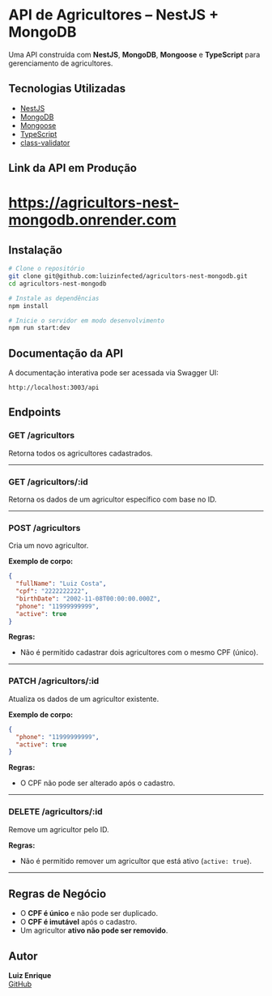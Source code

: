 # API de Agricultores – NestJS + MongoDB

Uma API construída com **NestJS**, **MongoDB**, **Mongoose** e **TypeScript** para gerenciamento de agricultores.

## Tecnologias Utilizadas

- [NestJS](https://nestjs.com/)
- [MongoDB](https://www.mongodb.com/)
- [Mongoose](https://mongoosejs.com/)
- [TypeScript](https://www.typescriptlang.org/)
- [class-validator](https://github.com/typestack/class-validator)

## Link da API em Produção
# https://agricultors-nest-mongodb.onrender.com

## Instalação

```bash
# Clone o repositório
git clone git@github.com:luizinfected/agricultors-nest-mongodb.git
cd agricultors-nest-mongodb

# Instale as dependências
npm install

# Inicie o servidor em modo desenvolvimento
npm run start:dev
```

## Documentação da API

A documentação interativa pode ser acessada via Swagger UI:

```
http://localhost:3003/api
```

## Endpoints

### GET /agricultors

Retorna todos os agricultores cadastrados.

---

### GET /agricultors/:id

Retorna os dados de um agricultor específico com base no ID.

---

### POST /agricultors

Cria um novo agricultor.

**Exemplo de corpo:**

```json
{
  "fullName": "Luiz Costa",
  "cpf": "2222222222",
  "birthDate": "2002-11-08T00:00:00.000Z",
  "phone": "11999999999",
  "active": true
}
```

**Regras:**

- Não é permitido cadastrar dois agricultores com o mesmo CPF (único).

---

### PATCH /agricultors/:id

Atualiza os dados de um agricultor existente.

**Exemplo de corpo:**

```json
{
  "phone": "11999999999",
  "active": true
}
```

**Regras:**

- O CPF não pode ser alterado após o cadastro.

---

### DELETE /agricultors/:id

Remove um agricultor pelo ID.

**Regras:**

- Não é permitido remover um agricultor que está ativo (`active: true`).

---

## Regras de Negócio

- O **CPF é único** e não pode ser duplicado.
- O **CPF é imutável** após o cadastro.
- Um agricultor **ativo não pode ser removido**.

## Autor

**Luiz Enrique**  
[GitHub](https://github.com/luizinfected)
